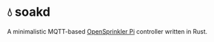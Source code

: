 # 💧 soakd

A minimalistic MQTT-based [OpenSprinkler
Pi](https://opensprinkler.com/product/opensprinkler-pi/) controller
written in Rust.
